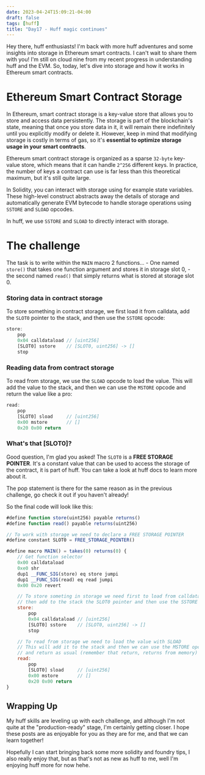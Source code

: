 ```yaml
---
date: 2023-04-24T15:09:21-04:00
draft: false
tags: [huff]
title: "Day17 - Huff magic continues"
---
```


Hey there, huff enthusiasts! I'm back with more huff adventures and some insights into storage in Ethereum smart contracts. I can't wait to share them with you! I'm still on cloud nine from my recent progress in understanding huff and the EVM. So, today, let's dive into storage and how it works in Ethereum smart contracts.

# Ethereum Smart Contract Storage

In Ethereum, smart contract storage is a key-value store that allows you to store and access data persistently. The storage is part of the blockchain's state, meaning that once you store data in it, it will remain there indefinitely until you explicitly modify or delete it. However, keep in mind that modifying storage is costly in terms of gas, so it's **essential to optimize storage usage in your smart contracts**.

Ethereum smart contract storage is organized as a sparse `32-byte` key-value store, which means that it can handle `2^256` different keys. In practice, the number of keys a contract can use is far less than this theoretical maximum, but it's still quite large.

In Solidity, you can interact with storage using for example state variables. These high-level construct abstracts away the details of storage and automatically generate EVM bytecode to handle storage operations using `SSTORE` and `SLOAD` opcodes.

In huff, we use `SSTORE` and `SLOAD` to directly interact with storage.

# The challenge

The task is to write within the `MAIN` macro 2 functions...
    - One named `store()` that takes one function argument and stores it in storage slot 0,
    - the second named `read()` that simply returns what is stored at storage slot 0.

### Storing data in contract storage

To store something in contract storage, we first load it from calldata, add the `SLOT0` pointer to the stack, and then use the `SSTORE` opcode:

```javascript
store:
    pop
    0x04 calldataload // [uint256]
    [SLOT0] sstore    // [SLOT0, uint256] -> []
    stop
```

### Reading data from contract storage

To read from storage, we use the `SLOAD` opcode to load the value. This will add the value to the stack, and then we can use the `MSTORE` opcode and return the value like a pro:

```javascript
read:
    pop
    [SLOT0] sload     // [uint256]
    0x00 mstore       // []
    0x20 0x00 return
```

### What's that [SLOT0]?

Good question, I'm glad you asked! The `SLOT0` is a **FREE STORAGE POINTER**. It's a constant value that can be used to access the storage of the contract, it is part of huff. You can take a look at huff docs to learn more about it.

The pop statement is there for the same reason as in the previous challenge, go check it out if you haven't already!

So the final code will look like this:

```javascript
#define function store(uint256) payable returns()
#define function read() payable returns(uint256)

// To work with storage we need to declare a FREE STORAGE POINTER
#define constant SLOT0 = FREE_STORAGE_POINTER()

#define macro MAIN() = takes(0) returns(0) {
    // Get function selector
    0x00 calldataload
    0xe0 shr
    dup1 __FUNC_SIG(store) eq store jumpi
    dup1 __FUNC_SIG(read) eq read jumpi
    0x00 0x20 revert

    // To store someting in storage we need first to load from calldata
    // then add to the stack the SLOT0 pointer and then use the SSTORE opcode
    store:
        pop
        0x04 calldataload // [uint256]
        [SLOT0] sstore    // [SLOT0, uint256] -> []
        stop

    // To read from storage we need to load the value with SLOAD
    // This will add it to the stack and then we can use the MSTORE opcode
    // and return as usual (remember that return, returns from memory)
    read:
        pop
        [SLOT0] sload     // [uint256]
        0x00 mstore       // []
        0x20 0x00 return
}
```

## Wrapping Up

My huff skills are leveling up with each challenge, and although I'm not quite at the "production-ready" stage, I'm certainly getting closer. I hope these posts are as enjoyable for you as they are for me, and that we can learn together!

Hopefully I can start bringing back some more solidity and foundry tips, I also really enjoy that, but as that's not as new as huff to me, well I'm enjoying huff more for now hehe.